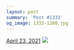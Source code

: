```yaml
---
layout: post
summary: 'Post #1333'
og_image: 1333-1280.jpg
---
```


<p>
  <time>
    <a href="/1333">April 23, 2021</a>
  </time>
  <a href="/1333">
    <img src="{{ site.assets_url }}/1333-640.jpg" srcset="{{ site.assets_url }}/1333-320.jpg 320w, {{ site.assets_url }}/1333-640.jpg 640w, {{ site.assets_url }}/1333-960.jpg 960w, {{ site.assets_url }}/1333-1280.jpg 1280w" sizes="(min-width: 700px) 50vw, calc(100vw - 2rem)" />
  </a>
</p>

